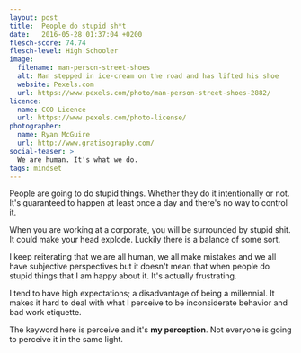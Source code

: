 ```yaml
---
layout: post
title:  People do stupid sh*t
date:   2016-05-28 01:37:04 +0200
flesch-score: 74.74
flesch-level: High Schooler
image:
  filename: man-person-street-shoes
  alt: Man stepped in ice-cream on the road and has lifted his shoe
  website: Pexels.com
  url: https://www.pexels.com/photo/man-person-street-shoes-2882/
licence:
  name: CCO Licence
  url: https://www.pexels.com/photo-license/
photographer:
  name: Ryan McGuire
  url: http://www.gratisography.com/
social-teaser: >
  We are human. It's what we do.
tags: mindset
---
```


People are going to do stupid things. Whether they do it intentionally or not.
It's guaranteed to happen at least once a day and there's no way to control it.

When you are working at a corporate, you will be surrounded by stupid shit. It
could make your head explode. Luckily there is a balance of some sort.

I keep reiterating that we are all human, we all make mistakes and we all have
subjective perspectives but it doesn't mean that when people do stupid
things that I am happy about it. It's actually frustrating.

I tend to have high expectations; a disadvantage of being a millennial.
It makes it hard to deal with what I perceive to be inconsiderate behavior and
bad work etiquette.

The keyword here is perceive and it's **my perception**. Not everyone is going
to perceive it in the same light.
